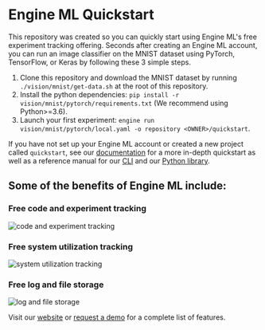 # Engine ML Quickstart

This repository was created so you can quickly start using Engine ML's free experiment tracking offering. Seconds after
creating an Engine ML account, you can run an image classifier on the MNIST dataset using PyTorch, TensorFlow,
or Keras by following these 3 simple steps.

1) Clone this repository and download the MNIST dataset by running `./vision/mnist/get-data.sh` at the root of this repository.
2) Install the python dependencies: `pip install -r vision/mnist/pytorch/requirements.txt` (We recommend using Python>=3.6).
3) Launch your first experiment: `engine run vision/mnist/pytorch/local.yaml -o repository <OWNER>/quickstart`.

If you have not set up your Engine ML account or created a new project called `quickstart`, see our
[documentation](https://docs.engineml.com) for a more in-depth quickstart as well as a reference manual
for our [CLI](https://docs.engineml.com/docs/cli/reference)
and our [Python library](https://docs.engineml.com/docs/eml/reference/common).

## Some of the benefits of Engine ML include:
### Free code and experiment tracking
![code and experiment tracking](https://s3-us-west-2.amazonaws.com/images.engineml.com/screenshots/run_details.png)

### Free system utilization tracking
![system utilization tracking](https://s3-us-west-2.amazonaws.com/images.engineml.com/screenshots/system.png)

### Free log and file storage
![log and file storage ](https://s3-us-west-2.amazonaws.com/images.engineml.com/screenshots/outputs.png)

Visit our [website](https://docs.engineml.com) or [request a demo](https://engineml.com/contact)
for a complete list of features.
